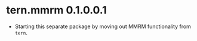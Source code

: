 # tern.mmrm 0.1.0.0.1

* Starting this separate package by moving out MMRM functionality from `tern`.
